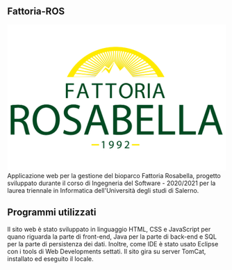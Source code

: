 ## Fattoria-ROS

![alt text](Logo.png)
Applicazione web per la gestione del bioparco Fattoria Rosabella, progetto sviluppato durante il corso di Ingegneria del Software - 2020/2021 per la laurea triennale in Informatica dell'Università degli studi di Salerno.

## Programmi utilizzati
Il sito web è stato sviluppato in linguaggio HTML, CSS e JavaScript per quano riguarda la parte di front-end, Java per la parte di back-end e SQL per la parte di persistenza dei dati. Inoltre, come IDE è stato usato Eclipse con i tools di Web Developments settati. Il sito gira su server TomCat, installato ed eseguito il locale.
